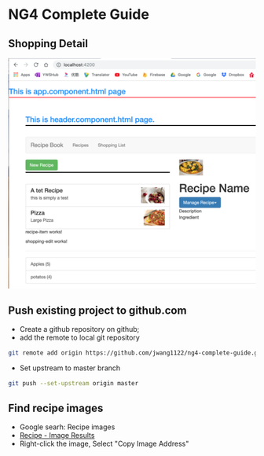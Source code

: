 # NG4 Complete Guide

## Shopping Detail
![Shopping Detail Page](shoppingDetail.png)

## Push existing project to github.com
* Create a github repository on github;
* add the remote to local git repository
```bash
git remote add origin https://github.com/jwang1122/ng4-complete-guide.git
```
* Set upstream to master branch
```bash
git push --set-upstream origin master
```

## Find recipe images

* Google searh: Recipe images
* [Recipe - Image Results](https://images.search.yahoo.com/yhs/search;_ylt=AwrC3CL4kNpdpS8AggUPxQt.;_ylu=X3oDMTByMjB0aG5zBGNvbG8DYmYxBHBvcwMxBHZ0aWQDBHNlYwNzYw--?p=recipe&fr=yhs-domaindev-st_emea&hspart=domaindev&hsimp=yhs-st_emea#id=1&iurl=http%3A%2F%2Fmommacuisine.com%2Fassets%2Frecipe_image%2Fa%2Fq%2Fv%2Faqvqbanr%2Ffullsize.jpg&action=click)
* Right-click the image, Select "Copy Image Address"
